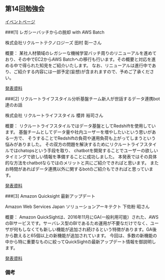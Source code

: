 ## 第14回勉強会

[イベントページ](https://jawsug-bigdata.connpass.com/event/101211/)


###[1] レガシーバッチからの脱却 with AWS Batch

株式会社リクルートテクノロジーズ 田村 彰一さん

概要：
某社人材領域のレガシーな機械学習バッチ周りのリニューアルを進めており、その中でEC2からAWS Batchへの移行も行います。その概要と対応を進める中で得られた知見をご紹介いたします。 なお、リニューアルは進行中であり、ご紹介する内容には一部予定(妄想)が含まれますので、予めご了承ください。

[発表資料](file01.pdf)


###[2] リクルートライフスタイル分析基盤チーム新人が世話するデータ連携bot達のお話

株式会社 リクルートライフスタイル 櫻井 裕司さん

概要：
リクルートライフスタイルではデータ基盤としてRedshiftを使用しています。 基盤チームとしてデータ量や社内ユーザーを増やしたいという思いがある一方で、 そうすることでRedshiftの負荷や運用負荷も上がってしまうという悩みがありました。 その双方の問題を解決するためにリクルートライフスタイルではchatopsという手段を取り、 chatbotを開発することでユーザーの欲しいタイミングで欲しい情報を準備することに成功しました。 本発表ではその具体的な方法をchatbotならではのメリットと共にご紹介できればと思います。 またお時間があればデータ連携以外に関するbotのご紹介もできればと思っています。

[発表資料](https://www.slideshare.net/YujiSakurai/bot-117109420)


###[3] Amazon Quicksight 最新アップデート

Amazon Web Services Japan ソリューションアーキテクト 下佐粉 昭さん

概要：
Amazon QuickSightは、2016年11月にGA(一般利用可能）された、AWSのBIサービスです。サーバレス型のBIであるため運用が不要なだけでなく、ユーザが何もしなくても新しい機能が追加され続けるという特徴があります。GA後から数えると65個以上の新機能が追加されています。 今回は、多数の新機能の中から特に重要なものに絞ってQuickSightの最新アップデート情報を御説明します。

[発表資料](file03.pdf)



### 備考

